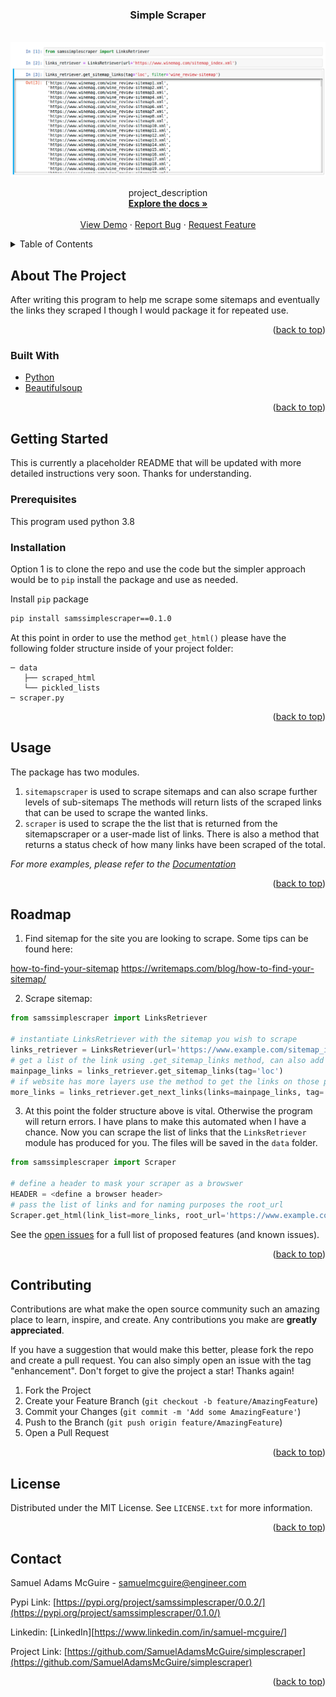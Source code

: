<div id="top"></div>

<h3 align="center">Simple Scraper</h3>

<br />
<div align="center">
  <a href="https://github.com/SamuelAdamsMcGuire/simplescraper">
    <img src="images/scraper.png" alt="Logo">
  </a>


  <p align="center">
    project_description
    <br />
    <a href="https://github.com/SamuelAdamsMcGuire/simplescraper"><strong>Explore the docs »</strong></a>
    <br />
    <br />
    <a href="https://github.com/SamuelAdamsMcGuire/simplescraper">View Demo</a>
    ·
    <a href="https://github.com/SamuelAdamsMcGuire/simplescraper/issues">Report Bug</a>
    ·
    <a href="https://github.com/SamuelAdamsMcGuire/simplescraper/issues">Request Feature</a>
  </p>
</div>


<!-- TABLE OF CONTENTS -->
<details>
  <summary>Table of Contents</summary>
  <ol>
    <li>
      <a href="#about-the-project">About The Project</a>
      <ul>
        <li><a href="#built-with">Built With</a></li>
      </ul>
    </li>
    <li>
      <a href="#getting-started">Getting Started</a>
      <ul>
        <li><a href="#prerequisites">Prerequisites</a></li>
        <li><a href="#installation">Installation</a></li>
      </ul>
    </li>
    <li><a href="#usage">Usage</a></li>
    <li><a href="#roadmap">Roadmap</a></li>
    <li><a href="#contributing">Contributing</a></li>
    <li><a href="#license">License</a></li>
    <li><a href="#contact">Contact</a></li>
  </ol>
</details>


<!-- ABOUT THE PROJECT -->
## About The Project

After writing this program to help me scrape some sitemaps and eventually the links they scraped I though I would package it for repeated use. 

<p align="right">(<a href="#top">back to top</a>)</p>


### Built With

* [Python](https://www.python.org/)
* [Beautifulsoup](https://www.crummy.com/software/BeautifulSoup/bs4/doc/)

<p align="right">(<a href="#top">back to top</a>)</p>



<!-- GETTING STARTED -->
## Getting Started

This is currently a placeholder README that will be updated with more detailed instructions very soon. Thanks for understanding.

### Prerequisites

This program used python 3.8

### Installation

Option 1 is to clone the repo and use the code but the simpler approach would be to `pip` install the package and use as needed. 

Install `pip` package
  ```sh
  pip install samssimplescraper==0.1.0
  ```

At this point in order to use the method `get_html()` please have the following folder structure inside of your project folder:
```
─ data
   ├── scraped_html
   └── pickled_lists
─ scraper.py
```
                
<p align="right">(<a href="#top">back to top</a>)</p>


<!-- USAGE EXAMPLES -->
## Usage

The package has two modules. 

1. `sitemapscraper` is used to scrape sitemaps and can also scrape further levels of sub-sitemaps The methods will return lists of the scraped links that can be used to scrape the wanted links.
2. `scraper` is used to scrape the the list that is returned from the sitemapscraper or a user-made list of links. There is also a method that returns a status check of how many links have been scraped of the total. 

_For more examples, please refer to the [Documentation](https://example.com)_

<p align="right">(<a href="#top">back to top</a>)</p>


<!-- ROADMAP -->
## Roadmap

1. Find sitemap for the site you are looking to scrape. Some tips can be found here:

  [how-to-find-your-sitemap](https://writemaps.com/blog/how-to-find-your-sitemap/)
  https://writemaps.com/blog/how-to-find-your-sitemap/

2. Scrape sitemap:

```python
from samssimplescraper import LinksRetriever

# instantiate LinksRetriever with the sitemap you wish to scrape
links_retriever = LinksRetriever(url='https://www.example.com/sitemap_index.xml')
# get a list of the link using .get_sitemap_links method, can also add filter
mainpage_links = links_retriever.get_sitemap_links(tag='loc')
# if website has more layers use the method to get the links on those pages
more_links = links_retriever.get_next_links(links=mainpage_links, tag='loc')
```

3. At this point the folder structure above is vital. Otherwise the program will return errors. I have plans to make this automated when I have a chance. Now you can scrape the list of links that the `LinksRetriever` module has produced for you. The files will be saved in the `data` folder.

```python
from samssimplescraper import Scraper

# define a header to mask your scraper as a browswer
HEADER = <define a browser header>
# pass the list of links and for naming purposes the root_url
Scraper.get_html(link_list=more_links, root_url='https://www.example.com/, headers=HEADER)
``` 


See the [open issues](https://github.com/SamuelAdamsMcGuire/simplescraper/issues) for a full list of proposed features (and known issues).

<p align="right">(<a href="#top">back to top</a>)</p>


<!-- CONTRIBUTING -->
## Contributing

Contributions are what make the open source community such an amazing place to learn, inspire, and create. Any contributions you make are **greatly appreciated**.

If you have a suggestion that would make this better, please fork the repo and create a pull request. You can also simply open an issue with the tag "enhancement".
Don't forget to give the project a star! Thanks again!

1. Fork the Project
2. Create your Feature Branch (`git checkout -b feature/AmazingFeature`)
3. Commit your Changes (`git commit -m 'Add some AmazingFeature'`)
4. Push to the Branch (`git push origin feature/AmazingFeature`)
5. Open a Pull Request

<p align="right">(<a href="#top">back to top</a>)</p>


<!-- LICENSE -->
## License

Distributed under the MIT License. See `LICENSE.txt` for more information.

<p align="right">(<a href="#top">back to top</a>)</p>


<!-- CONTACT -->
## Contact

Samuel Adams McGuire - samuelmcguire@engineer.com

Pypi Link: [https://pypi.org/project/samssimplescraper/0.0.2/](https://pypi.org/project/samssimplescraper/0.1.0/)

Linkedin: [LinkedIn][https://www.linkedin.com/in/samuel-mcguire/]


Project Link: [https://github.com/SamuelAdamsMcGuire/simplescraper](https://github.com/SamuelAdamsMcGuire/simplescraper)

<p align="right">(<a href="#top">back to top</a>)</p>

